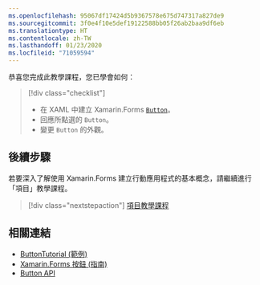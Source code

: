 ```yaml
---
ms.openlocfilehash: 95067df17424d5b9367578e675d747317a827de9
ms.sourcegitcommit: 3f0e4f10e5def19122588bb05f26ab2baa9df6eb
ms.translationtype: HT
ms.contentlocale: zh-TW
ms.lasthandoff: 01/23/2020
ms.locfileid: "71059594"
---
```

恭喜您完成此教學課程，您已學會如何：

> [!div class="checklist"]
>
> - 在 XAML 中建立 Xamarin.Forms [`Button`](xref:Xamarin.Forms.Button)。
> - 回應所點選的 `Button`。
> - 變更 `Button` 的外觀。

## <a name="next-steps"></a>後續步驟

若要深入了解使用 Xamarin.Forms 建立行動應用程式的基本概念，請繼續進行「項目」教學課程。

> [!div class="nextstepaction"]
> [項目教學課程](~/get-started/tutorials/entry/index.yml)

## <a name="related-links"></a>相關連結

- [ButtonTutorial (範例)](https://docs.microsoft.com/samples/xamarin/xamarin-forms-samples/getstarted-tutorials-buttontutorial/)
- [Xamarin.Forms 按鈕 (指南)](~/xamarin-forms/user-interface/button.md)
- [Button API](xref:Xamarin.Forms.Button)
